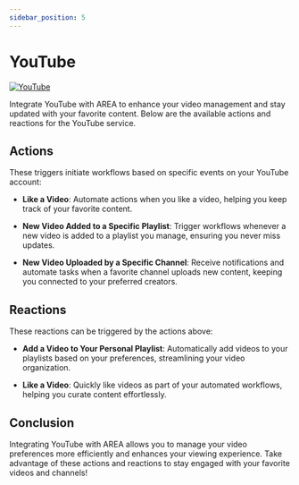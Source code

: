```yaml
---
sidebar_position: 5
---
```


# YouTube

[![YouTube](https://img.shields.io/badge/YouTube-FF0000?style=for-the-badge&logo=youtube&logoColor=white)](https://youtube.com)

Integrate YouTube with AREA to enhance your video management and stay updated with your favorite content. Below are the available actions and reactions for the YouTube service.

## Actions

These triggers initiate workflows based on specific events on your YouTube account:

- **Like a Video**: Automate actions when you like a video, helping you keep track of your favorite content.

- **New Video Added to a Specific Playlist**: Trigger workflows whenever a new video is added to a playlist you manage, ensuring you never miss updates.

- **New Video Uploaded by a Specific Channel**: Receive notifications and automate tasks when a favorite channel uploads new content, keeping you connected to your preferred creators.

## Reactions

These reactions can be triggered by the actions above:

- **Add a Video to Your Personal Playlist**: Automatically add videos to your playlists based on your preferences, streamlining your video organization.

- **Like a Video**: Quickly like videos as part of your automated workflows, helping you curate content effortlessly.

## Conclusion

Integrating YouTube with AREA allows you to manage your video preferences more efficiently and enhances your viewing experience. Take advantage of these actions and reactions to stay engaged with your favorite videos and channels!
